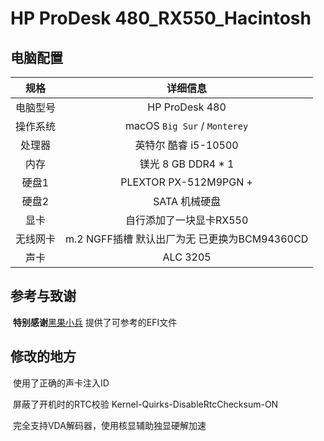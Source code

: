 # HP ProDesk 480_RX550_Hacintosh

## 电脑配置

|   规格   |                   详细信息                   |
| :------: | :------------------------------------------: |
| 电脑型号 |                HP ProDesk 480                |
| 操作系统 |        macOS   `Big Sur` / `Monterey`        |
|  处理器  |             英特尔 酷睿 i5-10500             |
|   内存   |             镁光 8 GB  DDR4 * 1              |
|  硬盘1   |            PLEXTOR PX-512M9PGN +             |
|  硬盘2   |              SATA 机械硬盘               |
|   显卡   |           自行添加了一块显卡RX550            |
| 无线网卡 | m.2 NGFF插槽 默认出厂为无 已更换为BCM94360CD |
|   声卡   |                   ALC 3205                   |

## 参考与致谢

​	**特别感谢**[黑果小兵](https://blog.daliansky.net) 提供了可参考的EFI文件

## 修改的地方

​	使用了正确的声卡注入ID

​	屏蔽了开机时的RTC校验 Kernel-Quirks-DisableRtcChecksum-ON

​	完全支持VDA解码器，使用核显辅助独显硬解加速	
